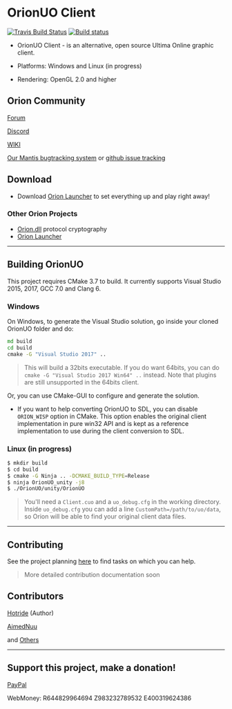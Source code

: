 # OrionUO Client

[![Travis Build Status](https://travis-ci.org/Hotride/OrionUO.svg?branch=master)](https://travis-ci.org/Hotride/OrionUO)
[![Build status](https://ci.appveyor.com/api/projects/status/qmd3795itrkiwnr3?svg=true)](https://ci.appveyor.com/project/Hotride/orionuo)


* OrionUO Client - is an alternative, open source Ultima Online graphic client.

* Platforms: Windows and Linux (in progress)

* Rendering: OpenGL 2.0 and higher

## Orion Community

[Forum](http://forum.orion-client.online)

[Discord](https://discord.gg/UcVKWzB)

[WIKI](https://github.com/Hotride/OrionUO/wiki)

[Our Mantis bugtracking system](http://bt.orion-client.online) or [github issue tracking](https://github.com/Hotride/OrionUO/issues)

## Download

* Download [Orion Launcher](https://orion-client.online/index.php?pages/downloads/) to set everything up and play right away!

### Other Orion Projects

* [Orion.dll](https://github.com/Hotride/OrionDLL) protocol cryptography
* [Orion Launcher](https://github.com/Hotride/OrionLauncher)

--------------

## Building OrionUO

This project requires CMake 3.7 to build. It currently supports Visual Studio 2015, 2017, GCC 7.0 and Clang 6.

### Windows

On Windows, to generate the Visual Studio solution, go inside your cloned OrionUO folder and do:

```bat
md build
cd build
cmake -G "Visual Studio 2017" ..
```

  > This will build a 32bits executable. If you do want 64bits, you can do `cmake -G "Visual Studio 2017 Win64" ..` instead. Note that plugins are still unsupported in the 64bits client.

Or, you can use CMake-GUI to configure and generate the solution.

* If you want to help converting OrionUO to SDL, you can disable `ORION_WISP` option in CMake. This option enables the original client implementation in pure win32 API and is kept as a reference implementation to use during the client conversion to SDL.

### Linux (in progress)

```bash
$ mkdir build
$ cd build
$ cmake -G Ninja .. -DCMAKE_BUILD_TYPE=Release
$ ninja OrionUO_unity -j8
$ ./OrionUO/unity/OrionUO
```

  > You'll need a `Client.cuo` and a `uo_debug.cfg` in the working directory. Inside `uo_debug.cfg` you can add a line `CustomPath=/path/to/uo/data`, so Orion will be able to find your original client data files.



--------------

## Contributing

See the project planning [here](https://github.com/Hotride/OrionUO/projects) to find tasks on which you can help.

  > More detailed contribution documentation soon

## Contributors

[Hotride](https://github.com/Hotride/) (Author)

[AimedNuu](https://github.com/AimedNuu)

and [Others](https://github.com/Hotride/OrionUO/graphs/contributors)

--------------
## Support this project, make a donation!

[PayPal](https://www.paypal.me/Hotride)

WebMoney: R644829964694 Z983232789532 E400319624386
